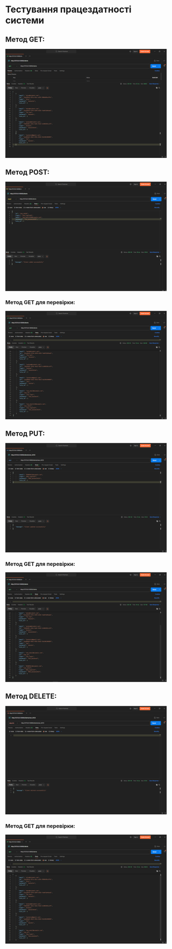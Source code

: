 # Тестування працездатності системи

## Метод GET:

<p align="left">
  <img src="./image.png">
</p>

## Метод POST:

<p align="left">
  <img src="./image-1.png">
</p>

### Метод GET для перевірки:

<p align="left">
  <img src="./image-2.png">
</p>

## Метод PUT:

<p align="left">
  <img src="./image-3.png">
</p>

### Метод GET для перевірки:

<p align="left">
  <img src="./image-4.png">
</p>

## Метод DELETE:

<p align="left">
  <img src="./image-5.png">
</p>

### Метод GET для перевірки:

<p align="left">
  <img src="./image-6.png">
</p>